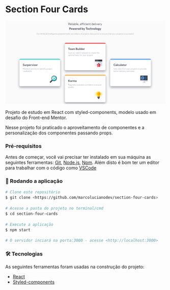 # Section Four Cards

[![Vídeo Demonstração](https://github.com/marcolucianodev/section-four-cards/blob/master/public/section-four-cards.png)](https://www.linkedin.com/posts/marcolucianodev_frontend-frontenddeveloper-react-ugcPost-6890523067207041025-JRob)

Projeto de estudo em React com styled-components, modelo usado em desafio do Front-end Mentor.

Nesse projeto foi praticado o aproveitamento de componentes e a personalização dos componentes passando props.


### Pré-requisitos

Antes de começar, você vai precisar ter instalado em sua máquina as seguintes ferramentas:
[Git](https://git-scm.com), [Node.js](https://nodejs.org/en/), [Npm](https://www.npmjs.com/). 
Além disto é bom ter um editor para trabalhar com o código como [VSCode](https://code.visualstudio.com/)

### 🎲 Rodando a aplicação

```bash
# Clone este repositório
$ git clone <https://github.com/marcolucianodev/section-four-cards>

# Acesse a pasta do projeto no terminal/cmd
$ cd section-four-cards

# Execute a aplicação
$ npm start

# O servidor inciará na porta:3000 - acesse <http://localhost:3000>
```

### 🛠 Tecnologias

As seguintes ferramentas foram usadas na construção do projeto:

- [React](https://pt-br.reactjs.org/)
- [Styled-components](https://styled-components.com/)
